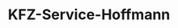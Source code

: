 ---
title: "KFZ-Service-Hoffmann"
url: /grossbreitenbach/kfz-service-hoffmann/
shop: Autowerkstatt
---